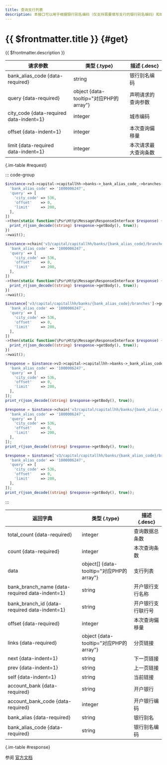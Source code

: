 ```yaml
---
title: 查询支行列表
description: 本接口可以用于根据银行别名编码（仅支持需要填写支行的银行别名编码）和城市编码过滤查询支行列表数据
---
```


# {{ $frontmatter.title }} {#get}

{{ $frontmatter.description }}

| 请求参数 | 类型 {.type} | 描述 {.desc}
| --- | --- | ---
| bank_alias_code {data-required} | string | 银行别名编码
| query {data-required} | object {data-tooltip="对应PHP的array"} | 声明请求的查询参数
| city_code {data-required data-indent=1} | integer | 城市编码
| offset {data-indent=1} | integer | 本次查询偏移量
| limit {data-required data-indent=1} | integer | 本次请求最大查询条数

{.im-table #request}

::: code-group

```php [异步纯链式]
$instance->v3->capital->capitallhh->banks->_bank_alias_code_->branches->getAsync([
  'bank_alias_code' => '1000006247',
  'query' => [
    'city_code' => 536,
    'offset'    => 0,
    'limit'     => 200,
  ],
])
->then(static function(\Psr\Http\Message\ResponseInterface $response) {
  print_r(json_decode((string) $response->getBody(), true));
})
->wait();
```

```php [异步声明式]
$instance->chain('v3/capital/capitallhh/banks/{bank_alias_code}/branches')->getAsync([
  'bank_alias_code' => '1000006247',
  'query' => [
    'city_code' => 536,
    'offset'    => 0,
    'limit'     => 200,
  ],
])
->then(static function(\Psr\Http\Message\ResponseInterface $response) {
  print_r(json_decode((string) $response->getBody(), true));
})
->wait();
```

```php [异步属性式]
$instance['v3/capital/capitallhh/banks/{bank_alias_code}/branches']->getAsync([
  'bank_alias_code' => '1000006247',
  'query' => [
    'city_code' => 536,
    'offset'    => 0,
    'limit'     => 200,
  ],
])
->then(static function(\Psr\Http\Message\ResponseInterface $response) {
  print_r(json_decode((string) $response->getBody(), true));
})
->wait();
```

```php [同步纯链式]
$response = $instance->v3->capital->capitallhh->banks->_bank_alias_code_->branches->get([
  'bank_alias_code' => '1000006247',
  'query' => [
    'city_code' => 536,
    'offset'    => 0,
    'limit'     => 200,
  ],
]);
print_r(json_decode((string) $response->getBody(), true));
```

```php [同步声明式]
$response = $instance->chain('v3/capital/capitallhh/banks/{bank_alias_code}/branches')->get([
  'bank_alias_code' => '1000006247',
  'query' => [
    'city_code' => 536,
    'offset'    => 0,
    'limit'     => 200,
  ],
]);
print_r(json_decode((string) $response->getBody(), true));
```

```php [同步属性式]
$response = $instance['v3/capital/capitallhh/banks/{bank_alias_code}/branches']->get([
  'bank_alias_code' => '1000006247',
  'query' => [
    'city_code' => 536,
    'offset'    => 0,
    'limit'     => 200,
  ],
]);
print_r(json_decode((string) $response->getBody(), true));
```

:::

| 返回字典 | 类型 {.type} | 描述 {.desc}
| --- | --- | ---
| total_count {data-required} | integer | 查询数据总条数
| count {data-required} | integer | 本次查询条数
| data | object[] {data-tooltip="对应PHP的array"} | 支行列表
| bank_branch_name {data-required data-indent=1} | string | 开户银行支行名称
| bank_branch_id {data-required data-indent=1} | string | 开户银行支行联行号
| offset {data-required} | integer | 本次查询偏移量
| links {data-required} | object {data-tooltip="对应PHP的array"} | 分页链接
| next {data-indent=1} | string | 下一页链接
| prev {data-indent=1} | string | 上一页链接
| self {data-indent=1} | string | 当前链接
| account_bank {data-required} | string | 开户银行
| account_bank_code {data-required} | integer | 开户银行编码
| bank_alias {data-required} | string | 银行别名
| bank_alias_code {data-required} | string | 银行别名编码

{.im-table #response}

参阅 [官方文档](https://pay.weixin.qq.com/doc/v3/partner/4012697673)

